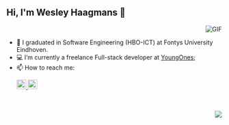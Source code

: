 ## Hi, I'm Wesley Haagmans 👋
<img align="right" alt="GIF" src="https://github-readme-stats.vercel.app/api?username=Redeamerz&show_icons=true&theme=dark&count_private=true"  />
<br/>

- 🔭 I graduated in Software Engineering (HBO-ICT) at Fontys University Eindhoven.
- 💻 I’m currently a freelance Full-stack developer at [YoungOnes](https://youngones.com/);
- 📫 How to reach me: <p>
    <a href="https://www.linkedin.com/in/wesley-haagmans/">
    <img  alt="Wesley's LinkedIn" width="22px" src="https://raw.githubusercontent.com/peterthehan/peterthehan/master/assets/linkedin.svg" />
    </a>
    <a href = "mailto: wehaagmans@gmail.com">
        <img alt="Wesley's email" height="22px" src="https://camo.githubusercontent.com/4a3dd8d10a27c272fd04b2ce8ed1a130606f95ea6a76b5e19ce8b642faa18c27/68747470733a2f2f6564656e742e6769746875622e696f2f537570657254696e7949636f6e732f696d616765732f7376672f676d61696c2e737667" />
    </a>
</p>
<br/>
<br/>
<img align="right" src="https://github-readme-stats.vercel.app/api/top-langs/?username=Redeamerz&layout=compact&theme=dark&hide_border=false&count_private=true&langs_count=3" />
